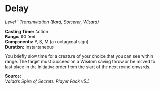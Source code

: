 # Delay
*Level 1 Transmutation (Bard, Sorcerer, Wizard)*

**Casting Time:** Action  
**Range:** 60 feet  
**Components:** V, S, M (an octagonal sign)  
**Duration:** Instantaneous

You briefly slow time for a creature of your choice that you can see within range. The target must succeed on a Wisdom saving throw or be moved to last place in the Initiative order from the start of the next round onwards.


**Source:**  
*Valda's Spire of Secrets: Player Pack v5.5*